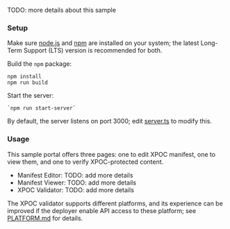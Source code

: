 
TODO: more details about this sample

### Setup

Make sure [node.js](https://nodejs.org/) and [npm](https://docs.npmjs.com/downloading-and-installing-node-js-and-npm) are installed on your system; the latest Long-Term Support (LTS) version is recommended for both. 

Build the `npm` package:
```
npm install
npm run build
```

Start the server:
```
`npm run start-server`
```

By default, the server listens on port 3000; edit [server.ts](../../src/server.ts) to modify this.

### Usage

This sample portal offers three pages: one to edit XPOC manifest, one to view them, and one to verify XPOC-protected content.

* Manifest Editor: TODO: add more details
* Manifest Viewer: TODO: add more details
* XPOC Validator: TODO: add more details

The XPOC validator supports different platforms, and its experience can be improved if the deployer enable API access to these platform; see [PLATFORM.md](../../PLATFORM.md) for details. 

